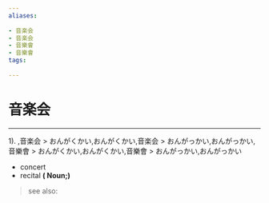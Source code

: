 ```yaml
---
aliases:
    
- 音楽会
- 音楽会
- 音樂會
- 音樂會
tags:
    
---
```


# 音楽会
---
1).
,音楽会 > おんがくかい,おんがくかい,音楽会 > おんがっかい,おんがっかい,音樂會 > おんがくかい,おんがくかい,音樂會 > おんがっかい,おんがっかい

- concert
- recital
**( Noun;)**
> see also: 
            